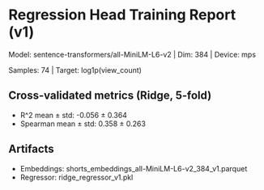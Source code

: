 # Regression Head Training Report (v1)

Model: sentence-transformers/all-MiniLM-L6-v2 | Dim: 384 | Device: mps

Samples: 74 | Target: log1p(view_count)


## Cross-validated metrics (Ridge, 5-fold)

- R^2 mean ± std: -0.056 ± 0.364
- Spearman mean ± std: 0.358 ± 0.263

## Artifacts

- Embeddings: shorts_embeddings_all-MiniLM-L6-v2_384_v1.parquet
- Regressor: ridge_regressor_v1.pkl
